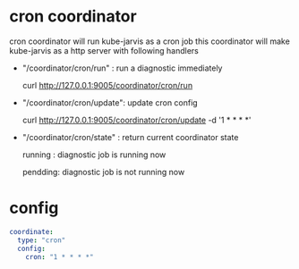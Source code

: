 # cron coordinator

cron coordinator will run kube-jarvis as a cron job
this coordinator will make kube-jarvis as a http server with following handlers
* "/coordinator/cron/run" : run a diagnostic immediately

  curl http://127.0.0.1:9005/coordinator/cron/run

* "/coordinator/cron/update":  update cron config 

  curl http://127.0.0.1:9005/coordinator/cron/update -d '1 * * * *'

* "/coordinator/cron/state" : return current coordinator state

  running : diagnostic job is running now

  pendding:  diagnostic job is not running now 

# config
```yaml
coordinate:
  type: "cron"
  config:
    cron: "1 * * * *"
```